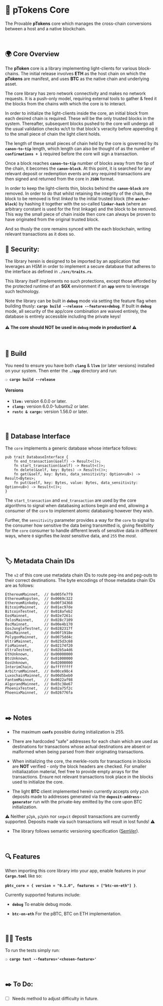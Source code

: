 # :closed_lock_with_key: pTokens Core

The Provable __pTokens__ core which manages the cross-chain conversions between a host and a native blockchain.

&nbsp;

## :earth_africa: Core Overview

The __pToken__ core is a library implementing light-clients for various block-chains. The initial release involves __ETH__ as the host chain on which the __pTokens__ are manifest, and uses __BTC__ as the native chain and underlying asset.

The core library has zero network connectivity and makes no network requests. It is a push-only model, requiring external tools to gather & feed it the blocks from the chains with which the core is to interact.

In order to initialize the light-clients inside the core, an initial block from each desired chain is required. These will be the only trusted blocks in the system. Thereafter, subsequent blocks pushed to the core will undergo all the usual validation checks w/r/t to that block's veracity before appending it to the small piece of chain the light client holds.

The length of these small pieces of chain held by the core is governed by its __`canon-to-tip`__ length, which length can also be thought of as the number of __`confirmations + 1`__ required before the core will sign a transaction.

Once a block reaches __`canon-to-tip`__ number of blocks away from the tip of the chain, it becomes the __`canon-block`__. At this point, it is searched for any relevant deposit or redemption events and any required transactions are then signed and returned from the core in __`JSON`__ format.

In order to keep the light-clients thin, blocks behind the __`canon-block`__  are removed. In order to do that whilst retaining the integrity of the chain, the block to be removed is first _linked_ to the initial trusted block (the __`anchor-block`__) by hashing it together with the so-called __`linker-hash`__ (where an arbitrary constant is used for the first linkage) and the block to be removed. This way the small piece of chain inside then core can always be proven to have originated from the original trusted block.

And so thusly the core remains synced with the each blockchain, writing relevant transactions as it does so.

## :lock_with_ink_pen: Security:

The library herein is designed to be imported by an application that leverages an HSM in order to implement a secure database that adheres to the interface as defined in __`./src/traits.rs`__.

This library itself implements no such protections, except those afforded by the protected runtime of an __SGX__ environment if an __`app`__ were to leverage such technology.

Note the library can be built in __`debug`__ mode via setting the feature flag when building thusly: __`cargo build --release --features=debug`__.  If built in __`debug`__ mode, all security of the app/core combination are waived entirely, the database is entirely accessible including the private keys!

#### :warning: The core should NOT be used in `debug` mode in production! :warning:

&nbsp;

## :wrench: Build

You need to ensure you have both __`clang`__ & __`llvm`__ (or later versions) installed on your system. Then enter the __`./app`__ directory and run:

__`❍ cargo build --release`__

#### Versions

 - __`llvm:`__ version 6.0.0 or later.
 - __`clang:`__ version 6.0.0-1ubuntu2 or later.
 - __`rustc & cargo:`__ version 1.56.0 or later.

&nbsp;

## :floppy_disk: Database Interface

The `core` implements a generic database whose interface follows:

```
pub trait DatabaseInterface {
    fn end_transaction(&self) -> Result<()>;
    fn start_transaction(&self) -> Result<()>;
    fn delete(&self, key: Bytes) -> Result<()>;
    fn get(&self, key: Bytes, data_sensitivity: Option<u8>) -> Result<Bytes>;
    fn put(&self, key: Bytes, value: Bytes, data_sensitivity: Option<u8>) -> Result<()>;
}

```

The `start_transaction` and `end_transaction` are used by the core algorithms to signal when databasing actions begin and end, allowing a consumer of the `core` to implement atomic databasing however they wish.

Further, the `sensitivity` parameter provides a way for the `core` to signal to the consumer how sensitive the data being transmitted is, giving flexibility for the `core` consumer to handle different levels of sensitive data in different ways, where `0` signifies the _least_ sensitive data, and `255` the _most_.

&nbsp;

## :label: Metadata Chain IDs

The `v2` of this core use metadata chain IDs to route peg-ins and peg-outs to their correct destinations. The byte encodings of those metadata chain IDs are as follows:

```
EthereumMainnet,  // 0x005fe7f9
EthereumRopsten,  // 0x0069c322
EthereumRinkeby,  // 0x00f34368
BitcoinMainnet,   // 0x01ec97de
BitcoinTestnet,   // 0x018afeb2
EosMainnet,       // 0x02e7261c
TelosMainnet,     // 0x028c7109
BscMainnet,       // 0x00e4b170
EosJungleTestnet, // 0x0282317f
XDaiMainnet,      // 0x00f1918e
PolygonMainnet,   // 0x0075dd4c
UltraMainnet,     // 0x025d3c68
FioMainnet,       // 0x02174f20
UltraTestnet,     // 0x02b5a4d6
EthUnknown,       // 0x00000000
BtcUnknown,       // 0x01000000
EosUnknown,       // 0x02000000
InterimChain,     // 0xffffffff
ArbitrumMainnet,  // 0x00ce98c4
LuxochainMainnet, // 0x00d5beb0
FantomMainnet,    // 0x0022af98
AlgorandMainnet,  // 0x03c38e67
PhoenixTestnet,   // 0x02a75f2c
PhoenixMainnet,   // 0x026776fa
```

&nbsp;

## :black_nib: Notes

- The maximum __`confs`__ possible during initialization is 255.

- There are hardcoded "safe" addresses for each chain which are used as destinations for transactions whose actual destinations are absent or malformed when being parsed from their originating transactions.

- When initializing the core, the merkle-roots for transactions in blocks are __NOT__ verified - only the block headers are checked. For smaller initialiazation material, feel free to provide empty arrays for the transactions. Ensure not relevant transactions took place in the blocks used to initialize the core.

- The light __BTC__ client implemented herein currently accepts only `p2sh` deposits made to addresses generated via the __`deposit-address-generator`__ run with the private-key emitted by the core upon BTC initialization.

:warning: Neither `p2pk`, `p2pkh` nor `segwit` deposit transactions are currently supported. Deposits made via such transactions will result in lost funds! :warning:

- The library follows semantic versioning specification ([SemVer](https://semver.org)).

&nbsp;

## :mag: Features

When importing this core library into your app, enable features in your __`Cargo.toml`__ like so:

__`pbtc_core = { version = "0.1.0", features = ["btc-on-eth"] }`__.

Currently supported features include:

 - __`debug`__ To enable debug mode.

 - __`btc-on-eth`__ For the pBTC, BTC on ETH implementation.


&nbsp;

## :guardsman: Tests

To run the tests simply run:

__`❍ cargo test --features='<chosen-feature>'`__

&nbsp;

## :black_nib: To Do:

- [ ] Needs method to adjust difficulty in future.
